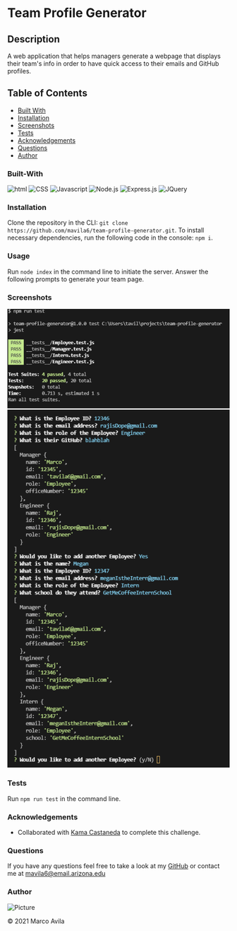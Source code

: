 # Team Profile Generator

## Description

A web application that helps managers generate a webpage that displays their team's info in order to have quick access to their emails and GitHub profiles.

## Table of Contents

- [Built With](#built-with)
- [Installation](#installation)
- [Screenshots](#screenshots)
- [Tests](#tests)
- [Acknowledgements](#acknowledgements)
- [Questions](#questions)
- [Author](#author)

### Built-With

![html](https://img.shields.io/badge/HTML-red.svg)
![CSS](https://img.shields.io/badge/CSS-blue.svg)
![Javascript](https://img.shields.io/badge/JavaScript-brightgreen.svg)
![Node.js](https://img.shields.io/badge/Node.js-blueviolet.svg)
![Express.js](https://img.shields.io/badge/Express.js-ff69b4.svg)
![JQuery](https://img.shields.io/badge/JQuery-green.svg)

### Installation

Clone the repository in the CLI: `git clone https://github.com/mavila6/team-profile-generator.git`. To install necessary dependencies, run the following code in the console: `npm i`.

### Usage

Run `node index` in the command line to initiate the server. Answer the following prompts to generate your team page.

### Screenshots

![tests](./src/images/tests.png)
![prompts](./src/images/prompts.png)

### Tests

Run `npm run test` in the command line.

### Acknowledgements

- Collaborated with [Kama Castaneda](https://github.com/kamacasta) to complete this challenge.

### Questions

If you have any questions feel free to take a look at my [GitHub](https://github.com/mavila6) or contact me at mavila6@email.arizona.edu

### Author

![Picture](https://github.com/mavila6.png?size=100)

&copy; 2021 Marco Avila